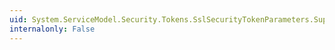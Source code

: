 ```yaml
---
uid: System.ServiceModel.Security.Tokens.SslSecurityTokenParameters.SupportsClientAuthentication
internalonly: False
---
```

